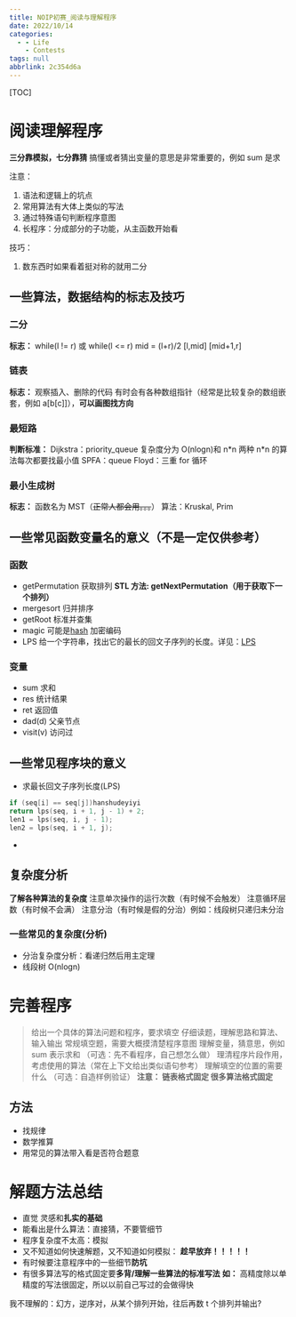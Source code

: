 ```yaml
---
title: NOIP初赛_阅读与理解程序
date: 2022/10/14
categories:
  - - Life
    - Contests
tags: null
abbrlink: 2c354d6a
---
```



[TOC]

# 阅读理解程序

**三分靠模拟，七分靠猜**
搞懂或者猜出变量的意思是非常重要的，例如 sum 是求

注意：

1. 语法和逻辑上的坑点
2. 常用算法有大体上类似的写法
3. 通过特殊语句判断程序意图
4. 长程序：分成部分的子功能，从主函数开始看

技巧：

1. 数东西时如果看着挺对称的就用二分

## 一些算法，数据结构的标志及技巧

### 二分

**标志：**
while(l != r) 或 while(l <= r)
mid = (l+r)/2
[l,mid] [mid+1,r]

### 链表

**标志：** 观察插入、删除的代码
有时会有各种数组指针（经常是比较复杂的数组嵌套，例如 a[b[c]]），**可以画图找方向**

### 最短路

**判断标准：**
Dijkstra：priority_queue 复杂度分为 O(nlogn)和 n\*n 两种 n\*n 的算法每次都要找最小值
SPFA：queue
Floyd：三重 for 循环

### 最小生成树

**标志：** 函数名为 MST（~~正常人都会用。。。~~）
算法：Kruskal, Prim

## 一些常见函数变量名的意义（不是一定仅供参考）

### 函数

- getPermutation 获取排列
  **STL 方法: getNextPermutation（用于获取下一个排列）**
- mergesort 归并排序
- getRoot 标准并查集
- magic 可能是[hash](https://baike.baidu.com/item/Hash/390310?fr=aladdin) 加密编码
- LPS 给一个字符串，找出它的最长的回文子序列的长度。详见：[LPS](https://blog.csdn.net/qq_27231343/article/details/51054448?ops_request_misc=%257B%2522request%255Fid%2522%253A%2522160170073119725222425130%2522%252C%2522scm%2522%253A%252220140713.130102334..%2522%257D&request_id=160170073119725222425130&biz_id=0&utm_medium=distribute.pc_search_result.none-task-blog-2~all~top_click~default-2-51054448.first_rank_ecpm_v3_pc_rank_v2&utm_term=lps&spm=1018.2118.3001.4187)

### 变量

- sum 求和
- res 统计结果
- ret 返回值
- dad(d) 父亲节点
- visit(v) 访问过

## 一些常见程序块的意义

- 求最长回文子序列长度(LPS)

```cpp
if (seq[i] == seq[j])hanshudeyiyi
return lps(seq, i + 1, j - 1) + 2;
len1 = lps(seq, i, j - 1);
len2 = lps(seq, i + 1, j);
```

-

## 复杂度分析

**了解各种算法的复杂度**
注意单次操作的运行次数（有时候不会触发）
注意循环层数（有时候不会满）
注意分治（有时候是假的分治）例如：线段树只递归未分治

### 一些常见的复杂度(分析)

- 分治复杂度分析：看递归然后用主定理
- 线段树 O(nlogn)


# 完善程序

> 给出一个具体的算法问题和程序，要求填空
> 仔细读题，理解思路和算法、输入输出
> 常规填空题，需要大概摸清楚程序意图
> 理解变量，猜意思，例如 sum 表示求和
> （可选：先不看程序，自己想怎么做）
> 理清程序片段作用，考虑使用的算法（常在上下文给出类似语句参考）
> 理解填空的位置的需要什么
> （可选：自造样例验证）
> **注意：
> 链表格式固定
> 很多算法格式固定**

## 方法

- 找规律
- 数学推算
- 用常见的算法带入看是否符合题意

# 解题方法总结

- 直觉 灵感和**扎实的基础**
- 能看出是什么算法：直接猜，不要管细节
- 程序复杂度不太高：模拟
- 又不知道如何快速解题，又不知道如何模拟： **趁早放弃！！！！！**
- 有时候要注意程序中的一些细节**防坑**
- 有很多算法写的格式固定要**多背/理解一些算法的标准写法**
  **如：** 高精度除以单精度的写法很固定，所以以前自己写过的会做得快

我不理解的：幻方，逆序对，从某个排列开始，往后再数 t 个排列并输出?

